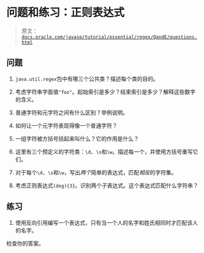 # 问题和练习：正则表达式

> 原文：[`docs.oracle.com/javase/tutorial/essential/regex/QandE/questions.html`](https://docs.oracle.com/javase/tutorial/essential/regex/QandE/questions.html)

## 问题

1.  `java.util.regex`包中有哪三个公共类？描述每个类的目的。

1.  考虑字符串字面值`"foo"`。起始索引是多少？结束索引是多少？解释这些数字的含义。

1.  普通字符和元字符之间有什么区别？举例说明。

1.  如何让一个元字符表现得像一个普通字符？

1.  一组字符被方括号括起来叫什么？它的作用是什么？

1.  这里有三个预定义的字符类：`\d`、`\s`和`\w`。描述每一个，并使用方括号重写它们。

1.  对于每个`\d`、`\s`和`\w`，写出*两个*简单的表达式，匹配*相反*的字符集。

1.  考虑正则表达式`(dog){3}`。识别两个子表达式。这个表达式匹配什么字符串？

## 练习

1.  使用反向引用编写一个表达式，只有当一个人的名字和姓氏相同时才匹配该人的名字。

检查你的答案。
